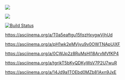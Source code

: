 <a href="https://codeclimate.com/github/daemondw/php-project-lvl1/maintainability"><img src="https://api.codeclimate.com/v1/badges/e10d51f76f68f7b899a9/maintainability" /></a>

<a href="https://codeclimate.com/github/daemondw/php-project-lvl1/test_coverage"><img src="https://api.codeclimate.com/v1/badges/e10d51f76f68f7b899a9/test_coverage" /></a>

[![Build Status](https://travis-ci.org/daemondw/php-project-lvl1.svg?branch=master)](https://travis-ci.org/daemondw/php-project-lvl1)

https://asciinema.org/a/T0a5eaftgu15fqzHxygwVjhUd

https://asciinema.org/a/pH1wk2eMVjvu9v0OWTNApUjXF

https://asciinema.org/a/0CWJp2z8RuMsHI18ArvMVfKP4

https://asciinema.org/a/tgrikT5bKyQDKyWsV7P2U7wuR

https://asciinema.org/a/14Jd9a1TOEbd0MZb81Axn9JxE
